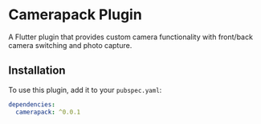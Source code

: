 # Camerapack Plugin

A Flutter plugin that provides custom camera functionality with front/back camera switching and photo capture.

## Installation

To use this plugin, add it to your `pubspec.yaml`:

```yaml
dependencies:
  camerapack: ^0.0.1


